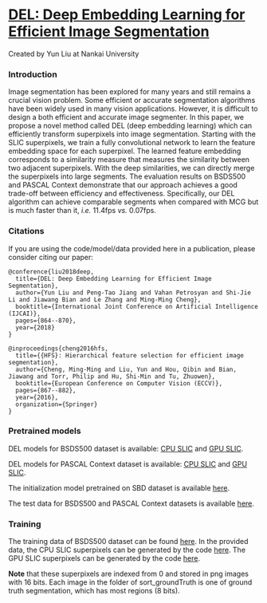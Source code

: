 # [DEL: Deep Embedding Learning for Efficient Image Segmentation](https://mmcheng.net/del/)

Created by Yun Liu at Nankai University

### Introduction

Image segmentation has been explored for many years and still remains a crucial vision problem. Some efficient or accurate segmentation algorithms have been widely used in many vision applications. However, it is difficult to design a both efficient and accurate image segmenter. In this paper, we propose a novel method called DEL (deep embedding learning) which can efficiently transform superpixels into image segmentation. Starting with the SLIC superpixels, we train a fully convolutional network to learn the feature embedding space for each superpixel. The learned feature embedding corresponds to a similarity measure that measures the similarity between two adjacent superpixels. With the deep similarities, we can directly merge the superpixels into large segments. The evaluation results on BSDS500 and PASCAL Context demonstrate that our approach achieves a good trade-off between efficiency and effectiveness. Specifically, our DEL algorithm can achieve comparable segments when compared with MCG but is much faster than it, _i.e._ 11.4fps _vs._ 0.07fps.

### Citations

If you are using the code/model/data provided here in a publication, please consider citing our paper:

    @conference{liu2018deep,
      title={DEL: Deep Embedding Learning for Efficient Image Segmentation},
      author={Yun Liu and Peng-Tao Jiang and Vahan Petrosyan and Shi-Jie Li and Jiawang Bian and Le Zhang and Ming-Ming Cheng},
      booktitle={International Joint Conference on Artificial Intelligence (IJCAI)},
      pages={864--870},
      year={2018}
    }
    
    @inproceedings{cheng2016hfs,
      title={{HFS}: Hierarchical feature selection for efficient image segmentation},
      author={Cheng, Ming-Ming and Liu, Yun and Hou, Qibin and Bian, Jiawang and Torr, Philip and Hu, Shi-Min and Tu, Zhuowen},
      booktitle={European Conference on Computer Vision (ECCV)},
      pages={867--882},
      year={2016},
      organization={Springer}
    }
    
### Pretrained models

DEL models for BSDS500 dataset is available: [CPU SLIC](https://1drv.ms/u/s!AtAJxn0z15QehA30g1rtRGwMBCBe) and [GPU SLIC](https://1drv.ms/u/s!AtAJxn0z15QehA9KBDV6fXV3BHpw).

DEL models for PASCAL Context dataset is available: [CPU SLIC](https://1drv.ms/u/s!AtAJxn0z15QehA5NT2sESAsOxMjV) and [GPU SLIC](https://1drv.ms/u/s!AtAJxn0z15QehBANSy4I7HeEmTc1).

The initialization model pretrained on SBD dataset is available [here](https://1drv.ms/u/s!AtAJxn0z15QehBHWphkXlazDzmG_).

The test data for BSDS500 and PASCAL Context datasets is available [here](https://1drv.ms/u/s!AtAJxn0z15QehBJ0UQsNgAEORlsT).

### Training 

The training data of BSDS500 dataset can be found [here](https://1drv.ms/u/s!AtAJxn0z15QehBRUdGCzWZq9AN59). In the provided data, the CPU SLIC superpixels can be generated by the code [here](https://ivrl.epfl.ch/research/superpixels). The GPU SLIC superpixels can be generated by the code [here](http://www.robots.ox.ac.uk/~victor/gslicr/). 

**Note** that these superpixels are indexed from 0 and stored in png images with 16 bits. Each image in the folder of sort_groundTruth is one of ground truth segmentation, which has most regions (8 bits).
